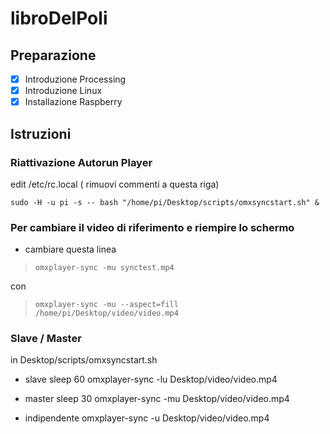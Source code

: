# libroDelPoli
## Preparazione
- [x] Introduzione Processing
- [x] Introduzione Linux
- [x] Installazione Raspberry

## Istruzioni

### Riattivazione Autorun Player

edit /etc/rc.local ( rimuovi commenti a questa riga)

	sudo -H -u pi -s -- bash "/home/pi/Desktop/scripts/omxsyncstart.sh" &


### Per cambiare il video di riferimento e riempire lo schermo


- cambiare questa linea

> 	  omxplayer-sync -mu synctest.mp4

con

>	  omxplayer-sync -mu --aspect=fill /home/pi/Desktop/video/video.mp4


### Slave / Master
in Desktop/scripts/omxsyncstart.sh

- slave
  sleep 60
  omxplayer-sync -lu Desktop/video/video.mp4

- master
  sleep 30
  omxplayer-sync -mu Desktop/video/video.mp4

- indipendente
  omxplayer-sync -u Desktop/video/video.mp4
